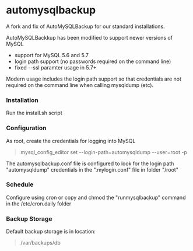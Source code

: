 # automysqlbackup
A fork and fix of AutoMySQLBackup for our standard installations.

AutoMySQLBackkup has been modified to support newer versions of MySQL

* support for MySQL 5.6 and 5.7
* login path support (no passwords required on the command line)
* fixed --ssl paramter usage in 5.7+

Modern usage includes the login path support so that credentials are not required
on the command line when calling mysqldump (etc).

### Installation

Run the install.sh script

### Configuration

As root, create the credentials for logging into MySQL

> mysql_config_editor set --login-path=automysqldump --user=root -p

The automysqlbackup.conf file is configured to look for the login path "automysqldump" 
credentials in the ".mylogin.conf" file in folder "/root"

### Schedule

Configure using cron or copy and chmod the "runmysqlbackup" command in the /etc/cron.daily folder

### Backup Storage

Default backup storage is in location:

> /var/backups/db




